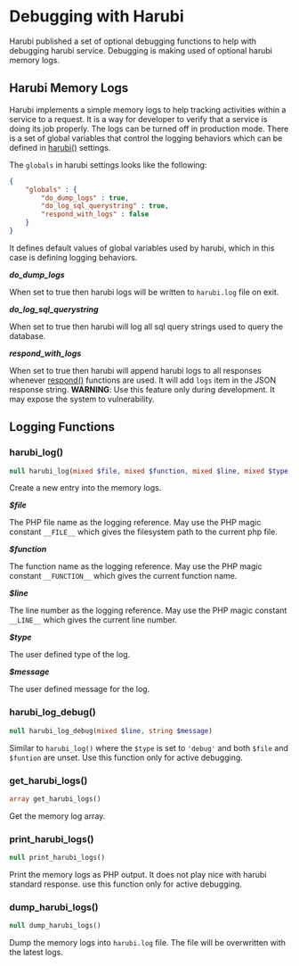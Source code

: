 Debugging with Harubi
=====================

Harubi published a set of optional debugging functions to help with debugging harubi service. Debugging is making used of optional harubi memory logs.

## Harubi Memory Logs

Harubi implements a simple memory logs to help tracking activities within a service to a request. It is a way for developer to verify that a service is doing its job properly. The logs can be turned off in production mode. There is a set of global variables that control the logging behaviors which can be defined in [harubi()](harubi.md) settings.

The `globals` in harubi settings looks like the following:
```json
{
	"globals" : {
		"do_dump_logs" : true,
		"do_log_sql_querystring" : true,
		"respond_with_logs" : false
	}
}
```
It defines default values of global variables used by harubi, which in this case is defining logging behaviors.

***do_dump_logs***

When set to true then harubi logs will be written to `harubi.log` file on exit.

***do_log_sql_querystring***

When set to true then harubi will log all sql query strings used to query the database.

***respond_with_logs***

When set to true then harubi will append harubi logs to all responses whenever [respond()](respond.md) functions are used. It will add `logs` item in the JSON response string. **WARNING**: Use this feature only during development. It may expose the system to vulnerability.

## Logging Functions

### harubi_log()

```php
null harubi_log(mixed $file, mixed $function, mixed $line, mixed $type, string $message)
```
Create a new entry into the memory logs.

***$file***

The PHP file name as the logging reference. May use the PHP magic constant `__FILE__` which gives the filesystem path to the current php file.

***$function***

The function name as the logging reference. May use the PHP magic constant `__FUNCTION__` which gives the current function name.

***$line***

The line number as the logging reference. May use the PHP magic constant `__LINE__` which gives the current line number.

***$type***

The user defined type of the log.

***$message***

The user defined message for the log.

### harubi_log_debug()

```php
null harubi_log_debug(mixed $line, string $message)
```
Similar to `harubi_log()` where the `$type` is set to `'debug'` and both `$file` and `$funtion` are unset. Use this function only for active debugging.

### get_harubi_logs()

```php
array get_harubi_logs()
```
Get the memory log array.

### print_harubi_logs()

```php
null print_harubi_logs()
```
Print the memory logs as PHP output. It does not play nice with harubi standard response. use this function only for active debugging.

### dump_harubi_logs()

```php
null dump_harubi_logs()
```
Dump the memory logs into `harubi.log` file. The file will be overwritten with the latest logs.






